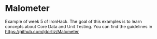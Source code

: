 Malometer
=========

Example of week 5 of IronHack.
The goal of this examples is to learn concepts about Core Data and Unit Testing. You can find the guidelines in https://github.com/jdortiz/Malometer
